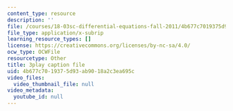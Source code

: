 ```yaml
---
content_type: resource
description: ''
file: /courses/18-03sc-differential-equations-fall-2011/4b677c7019375d93ab9018a2c3ea695c_D6Rd1K93nSA.vtt
file_type: application/x-subrip
learning_resource_types: []
license: https://creativecommons.org/licenses/by-nc-sa/4.0/
ocw_type: OCWFile
resourcetype: Other
title: 3play caption file
uid: 4b677c70-1937-5d93-ab90-18a2c3ea695c
video_files:
  video_thumbnail_file: null
video_metadata:
  youtube_id: null
---
```

